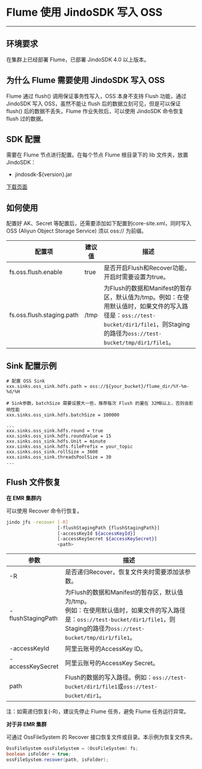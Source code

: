 # Flume 使用 JindoSDK 写入 OSS

---

## 环境要求

在集群上已经部署 Flume，已部署 JindoSDK 4.0 以上版本。

## 为什么 Flume 需要使用 JindoSDK 写入 OSS

Flume 通过 flush() 调用保证事务性写入，OSS 本身不支持 Flush 功能，通过 JindoSDK 写入 OSS，虽然不能让 flush 后的数据立刻可见，但是可以保证 flush() 后的数据不丢失，Flume 作业失败后，可以使用 JindoSDK 命令恢复 flush 过的数据。

## SDK 配置

需要在 Flume 节点进行配置。在每个节点 Flume 根目录下的 lib 文件夹，放置 JindoSDK：
* jindosdk-${version}.jar

[下载页面](../jindosdk_download.md)

## 如何使用

配置好 AK、Secret 等配置后，还需要添加如下配置到core-site.xml，同时写入 OSS (Aliyun Object Storage Service) 须以 oss:// 为前缀。

| 配置项                          | 建议值 | 描述                                                         |
| ------------------------------- | ------ | ------------------------------------------------------------ |
| fs.oss.flush.enable | true   | 是否开启Flush和Recover功能，开启时需要设置为true。           |
| fs.oss.flush.staging.path | /tmp   | 为Flush的数据和Manifest的暂存区，默认值为/tmp。例如：在使用默认值时，如果文件的写入路径是：`oss://test-bucket/dir1/file1`，则Staging的路径为`oss://test-bucket/tmp/dir1/file1`。 |



## Sink 配置示例



```properties
# 配置 OSS Sink
xxx.sinks.oss_sink.hdfs.path = oss://${your_bucket}/flume_dir/%Y-%m-%d/%H

# Sink参数，batchSize 需要设置大一些，推荐每次 Flush 的量在 32MB以上，否则会影响性能
xxx.sinks.oss_sink.hdfs.batchSize = 100000

...
xxx.sinks.oss_sink.hdfs.round = true
xxx.sinks.oss_sink.hdfs.roundValue = 15
xxx.sinks.oss_sink.hdfs.Unit = minute
xxx.sinks.oss_sink.hdfs.filePrefix = your_topic
xxx.sinks.oss_sink.rollSize = 3600
xxx.sinks.oss_sink.threadsPoolSize = 30
...

```



## Flush 文件恢复

**在 EMR 集群内**

可以使用 Recover 命令行恢复。

```bash
jindo jfs -recover [-R]
                   [-flushStagingPath {flushStagingPath}]
                   [-accessKeyId ${accessKeyId}]
                   [-accessKeySecret ${accessKeySecret}]
                   <path>
```



| 参数              | 描述                                                         |
| ----------------- | ------------------------------------------------------------ |
| -R                | 是否递归Recover，恢复文件夹时需要添加该参数。                |
| -flushStagingPath | 为Flush的数据和Manifest的暂存区，默认值为/tmp。</br>例如：在使用默认值时，如果文件的写入路径是：`oss://test-bucket/dir1/file1`，则Staging的路径为`oss://test-bucket/tmp/dir1/file1`。 |
| -accessKeyId      | 阿里云账号的AccessKey ID。                                   |
| -accessKeySecret  | 阿里云账号的AccessKey Secret。                               |
| path              | Flush的数据的写入路径。例如：`oss://test-bucket/dir1/file1`或`oss://test-bucket/dir1`。 |

注：如需递归恢复(-R)，建议先停止 Flume 任务，避免 Flume 任务运行异常。

**对于非 EMR 集群**

可通过 OssFileSystem 的 Recover 接口恢复文件或目录。本示例为恢复文件夹。

```java
OssFileSystem ossFileSystem = (OssFileSystem) fs;
boolean isFolder = true;
ossFileSystem.recover(path, isFolder);
```

